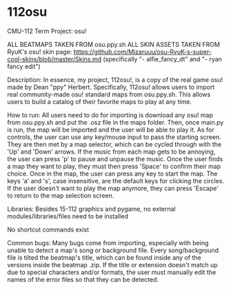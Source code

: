 # 112osu
CMU-112 Term Project: osu!

ALL BEATMAPS TAKEN FROM osu.ppy.sh
ALL SKIN ASSETS TAKEN FROM RyuK's osu! skin page: https://github.com/Mizaruuu/osu-RyuK-s-super-cool-skins/blob/master/Skins.md (specifically "- alfie_fancy_dt" and "- ryan fancy edit")

Description: In essence, my project, 112osu!, is a copy of the real game osu! made by Dean "ppy" Herbert. Specifically, 112osu! allows users to import real community-made osu! 
standard maps from osu.ppy.sh. This allows users to build a catalog of their favorite maps to play at any time. 

How to run: All users need to do for importing is download any osu! map from osu.ppy.sh and put the .osz file in the maps folder. Then, once main.py is run, the map will be imported
and the user will be able to play it. As for controls, the user can use any key/mouse input to pass the starting screen. They are then met by a map selector, which can be cycled through
with the 'Up' and 'Down' arrows. If the music from each map gets to be annoying, the user can press 'p' to pause and unpause the music. Once the user finds a map they want to play, they 
must then press 'Space' to confirm their map choice. Once in the map, the user can press any key to start the map. The keys 'a' and 's', case insensitive, are the default keys for clicking the circles. 
If the user doesn't want to play the map anymore, they can press 'Escape' to return to the map selection screen.

Libraries: Besides 15-112 graphics and pygame, no external modules/libraries/files need to be installed

No shortcut commands exist

Common bugs: Many bugs come from importing, especially with being unable to detect a map's song or background file. Every song/background file is tilted the beatmap's title,
which can be found inside any of the versions inside the beatmap .zip. If the title or extension doesn't match up due to special characters and/or formats, the user must manually
edit the names of the error files so that they can be detected.

